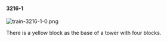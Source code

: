 #### 3216-1
![train-3216-1-0.png](https://github.com/lil-lab/nlvr/raw/master/nlvr/train/images/28/train-3216-1-0.png "train-3216-1-0.png")

There is a yellow block as the base of a tower with four blocks.